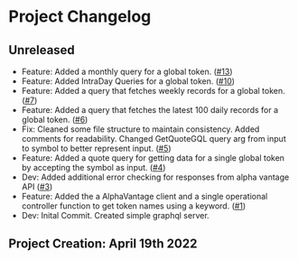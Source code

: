 # Project Changelog

## Unreleased

- Feature: Added a monthly query for a global token. ([#13](https://github.com/josh-W42/stonks-graphwatch/pull/13))
- Feature: Added IntraDay Queries for a global token. ([#10](https://github.com/josh-W42/stonks-graphwatch/pull/10))
- Feature: Added a query that fetches weekly records for a global token. ([#7](https://github.com/josh-W42/stonks-graphwatch/pull/7))
- Feature: Added a query that fetches the latest 100 daily records for a global token. ([#6](https://github.com/josh-W42/stonks-graphwatch/pull/6))
- Fix: Cleaned some file structure to maintain consistency. Added comments for readability. Changed GetQuoteGQL query arg from input to symbol to better represent input. ([#5](https://github.com/josh-W42/stonks-graphwatch/pull/5))
- Feature: Added a quote query for getting data for a single global token by accepting the symbol as input. ([#4](https://github.com/josh-W42/stonks-graphwatch/pull/4))
- Dev: Added additional error checking for responses from alpha vantage API ([#3](https://github.com/josh-W42/stonks-graphwatch/pull/3))
- Feature: Added the a AlphaVantage client and a single operational controller function to get token names using a keyword. ([#1](https://github.com/josh-W42/stonks-graphwatch/compare/feature/alpha-vantage-client?expand=1))
- Dev: Inital Commit. Created simple graphql server.

## Project Creation: April 19th 2022
